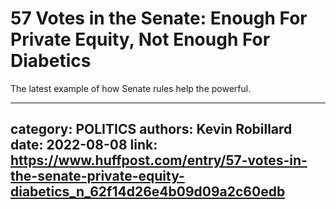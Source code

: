 # 57 Votes in the Senate: Enough For Private Equity, Not Enough For Diabetics

The latest example of how Senate rules help the powerful.

---
category: POLITICS
authors: Kevin Robillard
date: 2022-08-08
link: https://www.huffpost.com/entry/57-votes-in-the-senate-private-equity-diabetics_n_62f14d26e4b09d09a2c60edb
---
